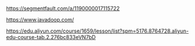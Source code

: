 https://segmentfault.com/a/1190000017115722

https://www.javadoop.com/

https://edu.aliyun.com/course/1659/lesson/list?spm=5176.8764728.aliyun-edu-course-tab.2.276bc833eVN7bD
